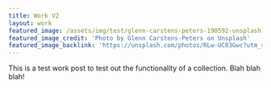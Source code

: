 ```yaml
---
title: Work V2
layout: work
featured_image: /assets/img/test/glenn-carstens-peters-190592-unsplash.jpg
featured_image_credit: 'Photo by Glenn Carstens-Peters on Unsplash'
featured_image_backlink: 'https://unsplash.com/photos/RLw-UC03Gwc?utm_source=unsplash&utm_medium=referral&utm_content=creditCopyText'
---
```


This is a test work post to test out the functionality of a collection. Blah blah blah!